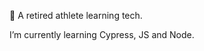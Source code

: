 👋 A retired athlete learning tech.

I’m currently learning Cypress, JS and Node.

<!---
severissimo/severissimo is a ✨ special ✨ repository because its `README.md` (this file) appears on your GitHub profile.
You can click the Preview link to take a look at your changes.
--->
